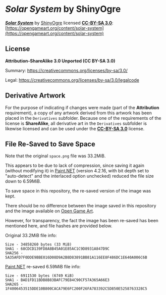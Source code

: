 # *Solar System* by ShinyOgre

[***Solar System***](https://opengameart.org/content/solar-system) by [ShinyOgre](https://opengameart.org/users/shinyogre) licensed [**CC-BY-SA 3.0**](https://creativecommons.org/licenses/by-sa/3.0/): [https://opengameart.org/content/solar-system](https://opengameart.org/content/solar-system)

## License
**Attribution-ShareAlike 3.0 Unported (CC BY-SA 3.0)**

Summary: https://creativecommons.org/licenses/by-sa/3.0/

Legal: https://creativecommons.org/licenses/by-sa/3.0/legalcode

## Derivative Artwork

For the purpose of indicating if changes were made (part of the **Attribution** requirement), a copy of any artwork derived from this artwork has been placed in the `Derivatives` subfolder. Because one of the requirements of the license is **ShareAlike**, all derivative art in the `Derivatives` subfolder is likewise licensed and can be used under the [**CC-BY-SA 3.0**](https://creativecommons.org/licenses/by-sa/3.0/) license.

## File Re-Saved to Save Space

Note that the original `space.png` file was 33.2MiB.

This appears to be due to lack of compression, since saving it again (without modifying it) in [Paint.NET](https://www.getpaint.net/) (version 4.2.16, with bit depth set to "auto-detect" and the interlaced option unchecked) reduced the file size down to 6.59MiB.

To save space in this repository, the re-saved version of the image was kept.

There should be no difference between the image saved in this repository and the image available on [Open Game Art](https://opengameart.org/).

However, for transparency, the fact the image has been re-saved has been mentioned here, and file hashes are provided below.

Original 33.2MiB file info:
```
Size - 34858260 bytes (33 MiB)
SHA1 - 68CDCD139FD8A8B45A01E85AC1C9D8931A847D9C
SHA256 - 5A35AFD7F0DDE9BBE016D08D9A2B8D83891BB81A116EE8F486DC1E640A006C6B
```

[Paint.NET](https://www.getpaint.net/) re-saved 6.59MiB file info:
```
Size - 6911530 bytes (6749 KiB)
SHA1 - BAD1FD11BDB8B83BAFC79E84C90CF57A365A66E3
SHA265 - 1F4006453515DDE10B800CACA79E6FC200F26FA783392C5D850E5258763328C5
```